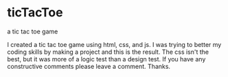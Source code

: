 # ticTacToe
a tic tac toe game 

I created a tic tac toe game using html, css, and js. I was trying to better my coding skills by making a project and this is the result. The css isn't the best, but it was more of a logic test than a design test. If you have any constructive comments please leave a comment. Thanks.
